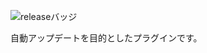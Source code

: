 ![releaseバッジ](https://github.com/megane9988/megane-auto-update/workflows/Main%20workflow/badge.svg)

自動アップデートを目的としたプラグインです。